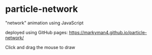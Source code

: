 # particle-network
"network" animation using JavaScript

deployed using GitHub pages: https://markyman4.github.io/particle-network/

Click and drag the mouse to draw
